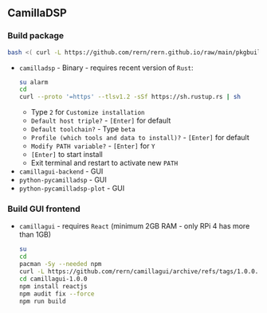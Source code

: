 CamillaDSP
---

### Build package
```sh
bash <( curl -L https://github.com/rern/rern.github.io/raw/main/pkgbuild.sh )
```
- `camilladsp` - Binary - requires recent version of `Rust`:
	```sh
	su alarm
	cd
	curl --proto '=https' --tlsv1.2 -sSf https://sh.rustup.rs | sh
	```
	- Type `2` for `Customize installation`
	- `Default host triple?` - `[Enter]` for default
	- `Default toolchain?` - Type `beta`
	- `Profile (which tools and data to install)?` - `[Enter]` for default
	- `Modify PATH variable?` - `[Enter]` for `Y`
	- `[Enter]` to start install
	- Exit terminal and restart to activate new `PATH`
- `camillagui-backend` - GUI
- `python-pycamilladsp` - GUI
- `python-pycamilladsp-plot` - GUI

### Build GUI frontend
- `camillagui` - requires `React` (minimum 2GB RAM - only RPi 4 has more than 1GB)
	```sh
	su
	cd
	pacman -Sy --needed npm
	curl -L https://github.com/rern/camillagui/archive/refs/tags/1.0.0.tar.gz | bsdtar xf -
	cd camillagui-1.0.0
	npm install reactjs
	npm audit fix --force
	npm run build
	```
